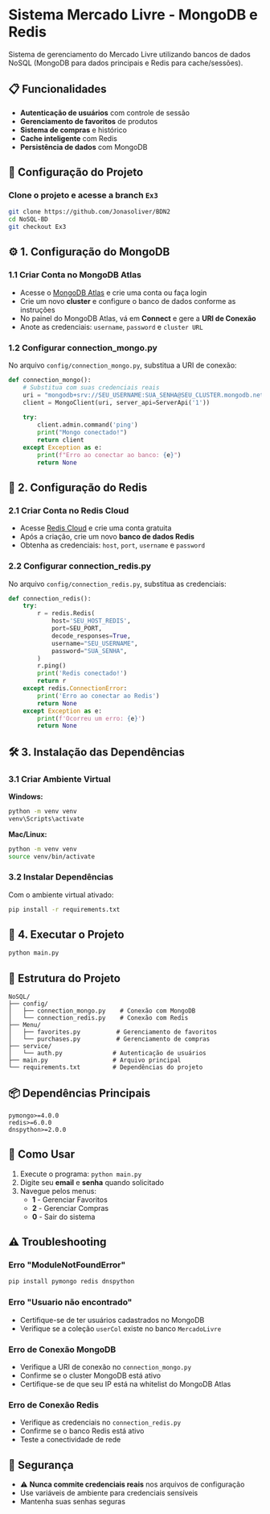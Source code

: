 # Sistema Mercado Livre - MongoDB e Redis

Sistema de gerenciamento do Mercado Livre utilizando bancos de dados NoSQL (MongoDB para dados principais e Redis para cache/sessões).

## 📋 Funcionalidades

- **Autenticação de usuários** com controle de sessão
- **Gerenciamento de favoritos** de produtos
- **Sistema de compras** e histórico
- **Cache inteligente** com Redis
- **Persistência de dados** com MongoDB

## 🚀 Configuração do Projeto

### Clone o projeto e acesse a branch `Ex3`
```bash
git clone https://github.com/Jonasoliver/BDN2
cd NoSQL-BD
git checkout Ex3
```

## ⚙️ 1. Configuração do MongoDB

### 1.1 Criar Conta no MongoDB Atlas

- Acesse o [MongoDB Atlas](https://www.mongodb.com/cloud/atlas) e crie uma conta ou faça login
- Crie um novo **cluster** e configure o banco de dados conforme as instruções
- No painel do MongoDB Atlas, vá em **Connect** e gere a **URI de Conexão**
- Anote as credenciais: `username`, `password` e `cluster URL`

### 1.2 Configurar connection_mongo.py

No arquivo `config/connection_mongo.py`, substitua a URI de conexão:

```python
def connection_mongo():
    # Substitua com suas credenciais reais
    uri = "mongodb+srv://SEU_USERNAME:SUA_SENHA@SEU_CLUSTER.mongodb.net/"
    client = MongoClient(uri, server_api=ServerApi('1'))
    
    try:
        client.admin.command('ping')  
        print("Mongo conectado!")
        return client  
    except Exception as e:
        print(f"Erro ao conectar ao banco: {e}")
        return None
```

## 🔴 2. Configuração do Redis

### 2.1 Criar Conta no Redis Cloud

- Acesse [Redis Cloud](https://redis.com/redis-cloud/) e crie uma conta gratuita
- Após a criação, crie um novo **banco de dados Redis**
- Obtenha as credenciais: `host`, `port`, `username` e `password`

### 2.2 Configurar connection_redis.py

No arquivo `config/connection_redis.py`, substitua as credenciais:

```python
def connection_redis():
    try:
        r = redis.Redis(
            host='SEU_HOST_REDIS',
            port=SEU_PORT,
            decode_responses=True,
            username="SEU_USERNAME",
            password="SUA_SENHA",
        )
        r.ping()
        print('Redis conectado!')
        return r 
    except redis.ConnectionError:
        print('Erro ao conectar ao Redis')
        return None
    except Exception as e:
        print(f'Ocorreu um erro: {e}')  
        return None
```

## 🛠️ 3. Instalação das Dependências

### 3.1 Criar Ambiente Virtual

**Windows:**
```bash
python -m venv venv
venv\Scripts\activate
```

**Mac/Linux:**
```bash
python -m venv venv
source venv/bin/activate
```

### 3.2 Instalar Dependências

Com o ambiente virtual ativado:
```bash
pip install -r requirements.txt
```

## 🎯 4. Executar o Projeto

```bash
python main.py
```

## 📁 Estrutura do Projeto

```
NoSQL/
├── config/
│   ├── connection_mongo.py    # Conexão com MongoDB
│   └── connection_redis.py    # Conexão com Redis
├── Menu/
│   ├── favorites.py          # Gerenciamento de favoritos
│   └── purchases.py          # Gerenciamento de compras
├── service/
│   └── auth.py              # Autenticação de usuários
├── main.py                  # Arquivo principal
└── requirements.txt         # Dependências do projeto
```

## 📦 Dependências Principais

```
pymongo>=4.0.0
redis>=6.0.0
dnspython>=2.0.0
```

## 📝 Como Usar

1. Execute o programa: `python main.py`
2. Digite seu **email** e **senha** quando solicitado
3. Navegue pelos menus:
   - **1** - Gerenciar Favoritos
   - **2** - Gerenciar Compras
   - **0** - Sair do sistema

## ⚠️ Troubleshooting

### Erro "ModuleNotFoundError"
```bash
pip install pymongo redis dnspython
```

### Erro "Usuario não encontrado"
- Certifique-se de ter usuários cadastrados no MongoDB
- Verifique se a coleção `userCol` existe no banco `MercadoLivre`

### Erro de Conexão MongoDB
- Verifique a URI de conexão no `connection_mongo.py`
- Confirme se o cluster MongoDB está ativo
- Certifique-se de que seu IP está na whitelist do MongoDB Atlas

### Erro de Conexão Redis
- Verifique as credenciais no `connection_redis.py`
- Confirme se o banco Redis está ativo
- Teste a conectividade de rede

## 🔐 Segurança

- ⚠️ **Nunca commite credenciais reais** nos arquivos de configuração
- Use variáveis de ambiente para credenciais sensíveis
- Mantenha suas senhas seguras

